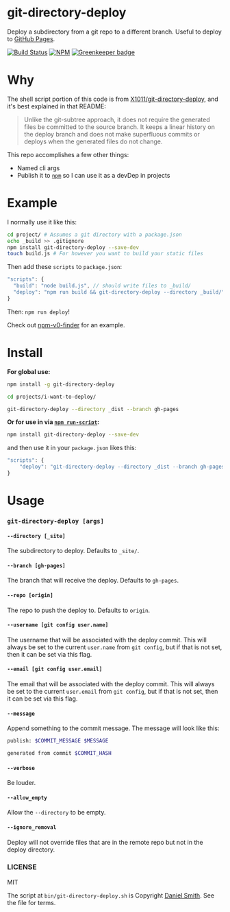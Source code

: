 # git-directory-deploy

Deploy a subdirectory from a git repo to a different branch. Useful to deploy to [GitHub Pages](https://pages.github.com/).

[![Build Status](https://img.shields.io/travis/lukekarrys/git-directory-deploy/master.svg)](https://travis-ci.org/lukekarrys/git-directory-deploy)
[![NPM](https://nodei.co/npm/git-directory-deploy.png)](https://nodei.co/npm/git-directory-deploy/)
[![Greenkeeper badge](https://badges.greenkeeper.io/lukekarrys/git-directory-deploy.svg)](https://greenkeeper.io/)


# Why

The shell script portion of this code is from [X1011/git-directory-deploy](https://github.com/X1011/git-directory-deploy),
and it's best explained in that README:

> Unlike the git-subtree approach, it does not require the generated files be committed to the source branch. It keeps a linear history on the deploy branch and does not make superfluous commits or deploys when the generated files do not change.

This repo accomplishes a few other things:

- Named cli args
- Publish it to [`npm`](https://www.npmjs.com/) so I can use it as a devDep in projects


# Example

I normally use it like this:
```sh
cd project/ # Assumes a git directory with a package.json
echo _build >> .gitignore
npm install git-directory-deploy --save-dev
touch build.js # For however you want to build your static files
```

Then add these `scripts` to `package.json`:
```js
"scripts": {
  "build": "node build.js", // should write files to _build/
  "deploy": "npm run build && git-directory-deploy --directory _build/"
}
```

Then: `npm run deploy`!

Check out [npm-v0-finder](https://github.com/lukekarrys/npm-v0-finder/blob/1fc7f243378ed40cfa22fe04d2a9925c18989738/package.json#L36-L37) for an example.


# Install

**For global use:**
```sh
npm install -g git-directory-deploy

cd projects/i-want-to-deploy/

git-directory-deploy --directory _dist --branch gh-pages
```

**Or for use in via [`npm run-script`](https://docs.npmjs.com/cli/run-script):**
```sh
npm install git-directory-deploy --save-dev
```
and then use it in your `package.json` likes this:
```js
"scripts": {
    "deploy": "git-directory-deploy --directory _dist --branch gh-pages"
}
```


# Usage

### `git-directory-deploy [args]`

#### `--directory [_site]`
The subdirectory to deploy. Defaults to `_site/`.

#### `--branch [gh-pages]`
The branch that will receive the deploy. Defaults to `gh-pages`.

#### `--repo [origin]`
The repo to push the deploy to. Defaults to `origin`.

#### `--username [git config user.name]`
The username that will be associated with the deploy commit. This will always be set to the current `user.name` from `git config`, but if that is not set, then it can be set via this flag.

#### `--email [git config user.email]`
The email that will be associated with the deploy commit. This will always be set to the current `user.email` from `git config`, but if that is not set, then it can be set via this flag.

#### `--message`
Append something to the commit message. The message will look like this:
```sh
publish: $COMMIT_MESSAGE $MESSAGE

generated from commit $COMMIT_HASH
```

#### `--verbose`
Be louder.

#### `--allow_empty`
Allow the `--directory` to be empty.

#### `--ignore_removal`
Deploy will not override files that are in the remote repo but not in the deploy directory.


### LICENSE

MIT

The script at `bin/git-directory-deploy.sh` is Copyright [Daniel Smith](https://github.com/X1011/git-directory-deploy).
See the file for terms.
